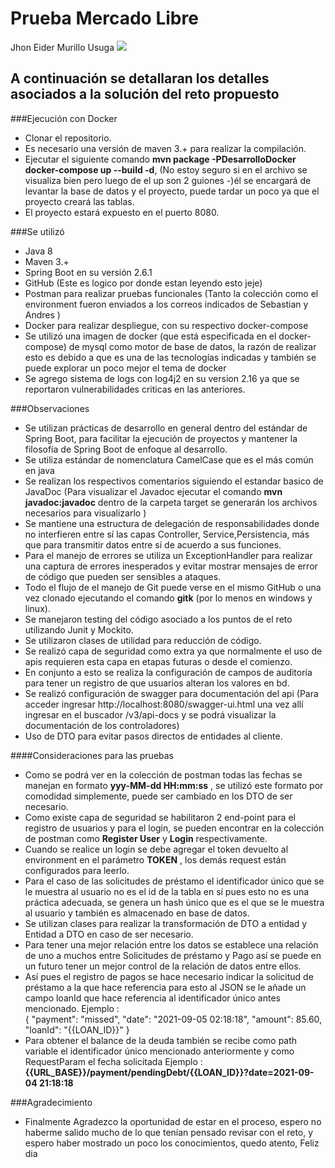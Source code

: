 # Prueba Mercado Libre
Jhon Eider Murillo Usuga
[![](https://http2.mlstatic.com/static/org-img/homesnw/mercado-libre.png?v=2)](https://http2.mlstatic.com/static/org-img/homesnw/mercado-libre.png?v=2)
## A continuación se detallaran los detalles asociados a la solución del reto propuesto

###Ejecución con Docker
-  Clonar el repositorio.
- Es necesario una versión de maven 3.+ para realizar la compilación.
- Ejecutar el siguiente comando **mvn package -PDesarrolloDocker  docker-compose up --build -d**, (No estoy seguro si en el archivo se visualiza bien pero luego de el up son 2 guiones -)él se encargará de levantar la base de datos y el proyecto, puede tardar un poco ya que el proyecto creará las tablas.
- El proyecto estará expuesto en el puerto 8080.


###Se utilizó
- Java 8
- Maven 3.+
- Spring Boot en su versión 2.6.1
- GitHub (Este es logico por donde estan leyendo esto jeje)
- Postman para realizar pruebas funcionales (Tanto la colección como el environment fueron enviados a los correos indicados de Sebastian y Andres )
- Docker para realizar despliegue, con su respectivo docker-compose
- Se utilizó una imagen de docker (que está especificada en el docker-compose) de mysql como motor de base de datos, la razón de realizar esto es debido a que es una de las tecnologías indicadas y también se puede explorar un poco mejor el tema de docker
- Se agrego sistema de logs con log4j2 en su version 2.16 ya que se reportaron vulnerabilidades criticas en las anteriores.

###Observaciones
- Se utilizan prácticas de desarrollo en general dentro del estándar de Spring Boot, para facilitar la ejecución de proyectos y mantener la filosofía de Spring Boot de enfoque al desarrollo.
- Se utiliza estándar de nomenclatura CamelCase que es el más común en java
- Se realizan los respectivos comentarios siguiendo el estandar basico de JavaDoc (Para visualizar el Javadoc ejecutar el comando **mvn javadoc:javadoc** dentro de la carpeta target se generarán los archivos necesarios para visualizarlo )
- Se mantiene una estructura de delegación de responsabilidades donde no interfieren entre sí las capas Controller, Service,Persistencia, más que para transmitir datos entre sí de acuerdo a sus funciones.
- Para el manejo de errores se utiliza un ExceptionHandler para realizar una captura de errores inesperados y evitar mostrar mensajes de error de código que pueden ser sensibles a ataques.
- Todo el flujo de el manejo de Git puede verse en el mismo GitHub o una vez clonado ejecutando el comando **gitk** (por lo menos en windows y linux).
- Se manejaron testing del código asociado a los puntos de el reto utilizando Junit y Mockito.
- Se utilizaron clases de utilidad para reducción de código.
- Se realizó capa de seguridad como extra ya que normalmente el uso de apis requieren esta capa en etapas futuras o desde el comienzo.
- En conjunto a esto se realiza la configuración de campos de auditoría para tener un registro de que usuarios alteran los valores en bd.
- Se realizó configuración de swagger para documentación del api (Para acceder ingresar http://localhost:8080/swagger-ui.html una vez allí ingresar en el buscador /v3/api-docs y se podrá visualizar la documentación de los controladores)
- Uso de DTO para evitar pasos directos de entidades al cliente.

####Consideraciones  para las pruebas
- Como se podrá ver en la colección de postman todas las fechas se manejan en formato **yyy-MM-dd HH:mm:ss** , se utilizó este formato por comodidad simplemente, puede ser cambiado en los DTO de ser necesario.
- Como existe capa de seguridad se habilitaron 2 end-point para el registro de usuarios y para el login, se pueden encontrar en la colección de postman como **Register User** y **Login** respectivamente.
- Cuando se realice un login se debe agregar el token devuelto al environment en el parámetro **TOKEN** , los demás request están configurados para leerlo.
- Para el caso de las solicitudes de préstamo el identificador único que se le muestra al usuario no es el id de la tabla en sí pues esto no es una práctica adecuada, se genera un hash único que es el que se le muestra al usuario y también es almacenado en base de datos.
- Se utilizan clases para realizar la transformación de DTO a entidad y Entidad a DTO en caso de ser necesario.
- Para tener una mejor relación entre los datos se establece una relación de uno a muchos entre Solicitudes de préstamo y Pago así se puede en un futuro tener un mejor control de la relación de datos entre ellos.
- Así pues el registro de pagos se hace necesario indicar la solicitud de préstamo a la que hace referencia para esto al JSON se le añade un campo loanId que hace referencia al identificador único antes mencionado.
Ejemplo :  
{
	"payment": "missed",
	"date": "2021-09-05 02:18:18",
	"amount": 85.60,
	"loanId": "{{LOAN_ID}}"
}
- Para obtener el balance de la deuda también se recibe como path variable el identificador único mencionado anteriormente y como RequestParam el fecha solicitada
Ejemplo :  **{{URL_BASE}}/payment/pendingDebt/{{LOAN_ID}}?date=2021-09-04 21:18:18**


###Agradecimiento
- Finalmente Agradezco la oportunidad de estar en el proceso, espero no haberme salido mucho de lo que tenían pensado revisar con el reto, y espero haber mostrado un poco los conocimientos, quedo atento, Feliz dia

